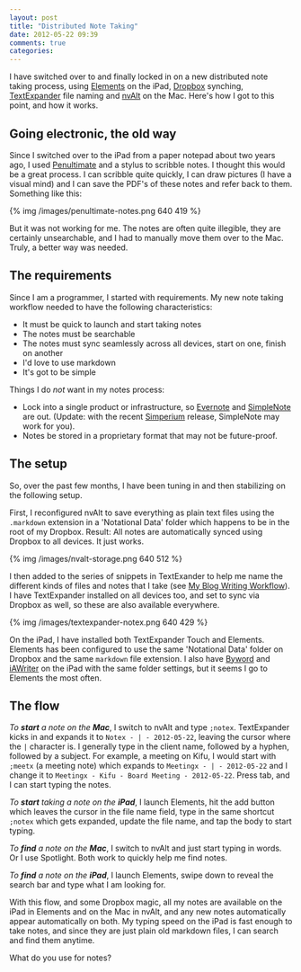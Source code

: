```yaml
---
layout: post
title: "Distributed Note Taking"
date: 2012-05-22 09:39
comments: true
categories: 
---
```


I have switched over to and finally locked in on a new distributed note taking process, using [Elements](http://www.secondgearsoftware.com/elements/) on the iPad, [Dropbox](http://www.dropbox.com) synching, [TextExpander](http://smilesoftware.com/TextExpander/) file naming and [nvAlt](http://brettterpstra.com/project/nvalt/) on the Mac. Here's how I got to this point, and how it works.

## Going electronic, the old way

Since I switched over to the iPad from a paper notepad about two years ago, I used [Penultimate](http://www.cocoabox.com/penultimate) and a stylus to scribble notes. I thought this would be a great process. I can scribble quite quickly, I can draw pictures (I have a visual mind) and I can save the PDF's of these notes and refer back to them. Something like this:

{% img /images/penultimate-notes.png 640 419 %}

But it was not working for me. The notes are often quite illegible, they are certainly unsearchable, and I had to manually move them over to the Mac. Truly, a better way was needed.

## The requirements

Since I am a programmer, I started with requirements. My new note taking workflow needed to have the following characteristics:

* It must be quick to launch and start taking notes
* The notes must be searchable
* The notes must sync seamlessly across all devices, start on one, finish on another
* I'd love to use markdown
* It's got to be simple

Things I do *not* want in my notes process:

* Lock into a single product or infrastructure, so [Evernote](http://evernote.com/) and [SimpleNote](http://simplenoteapp.com/) are out. (Update: with the recent [Simperium](https://simperium.com/) release, SimpleNote may work for you).
* Notes be stored in a proprietary format that may not be future-proof.

## The setup

So, over the past few months, I have been tuning in and then stabilizing on the following setup.

First, I reconfigured nvAlt to save everything as plain text files using the `.markdown` extension in a 'Notational Data' folder which happens to be in the root of my Dropbox. Result: All notes are automatically synced using Dropbox to all devices. It just works.

{% img /images/nvalt-storage.png 640 512 %}

I then added to the series of snippets in TextExander to help me name the different kinds of files and notes that I take (see [My Blog Writing Workflow](http://hiltmon.com/blog/2012/03/15/my-blog-writing-workflow/)). I have TextExpander installed on all devices too, and set to sync via Dropbox as well, so these are also available everywhere.

{% img /images/textexpander-notex.png 640 429 %}

On the iPad, I have installed both TextExpander Touch and Elements. Elements has been configured to use the same 'Notational Data' folder on Dropbox and the same `markdown` file extension. I also have [Byword](http://bywordapp.com/) and [iAWriter](http://www.iawriter.com/) on the iPad with the same folder settings, but it seems I go to Elements the most often.

## The flow

*To **start** a note on the **Mac***, I switch to nvAlt and type `;notex`. TextExpander kicks in and expands it to `Notex - | - 2012-05-22`, leaving the cursor where the `|` character is. I generally type in the client name, followed by a hyphen, followed by a subject. For example, a meeting on Kifu, I would start with `;meetx` (a meeting note) which expands to `Meetingx - | - 2012-05-22` and I change it to `Meetingx - Kifu - Board Meeting - 2012-05-22`. Press tab, and I can start typing the notes.

*To **start** taking a note on the **iPad***, I launch Elements, hit the add button which leaves the cursor in the file name field, type in the same shortcut `;notex` which gets expanded, update the file name, and tap the body to start typing.

*To **find** a note on the **Mac***, I switch to nvAlt and just start typing in words. Or I use Spotlight. Both work to quickly help me find notes.

*To **find** a note on the **iPad***, I launch Elements, swipe down to reveal the search bar and type what I am looking for.

With this flow, and some Dropbox magic, all my notes are available on the iPad in Elements and on the Mac in nvAlt, and any new notes automatically appear automatically on both. My typing speed on the iPad is fast enough to take notes, and since they are just plain old markdown files, I can search and find them anytime.

What do you use for notes?
